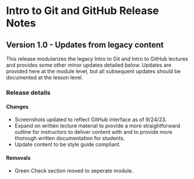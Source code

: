 <h1>
  <span class="headline">Intro to Git and GitHub</span>
  <span class="subhead">Release Notes</span>
</h1>

## Version 1.0 - Updates from legacy content

This release modularizes the legacy Intro to Git and Intro to GitHub lectures and provides some other minor updates detailed below. Updates are provided here at the module level, but all subsequent updates should be documented at the lesson level.

### Release details

#### Changes

- Screenshots updated to reflect GitHub interface as of 9/24/23.
- Expand on written lecture material to provide a more straightforward outline for instructors to deliver content with and to provide more thorough written documentation for students.
- Update content to be style guide compliant.

#### Removals

- Green Check section moved to seperate module.
